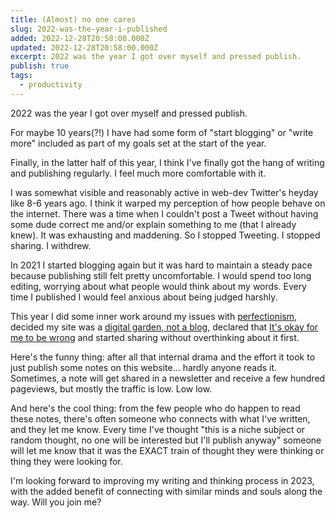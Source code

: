 ```yaml
---
title: (Almost) no one cares
slug: 2022-was-the-year-i-published
added: 2022-12-28T20:58:00.000Z
updated: 2022-12-28T20:58:00.000Z
excerpt: 2022 was the year I got over myself and pressed publish.
publish: true
tags:
  - productivity
---
```


2022 was the year I got over myself and pressed publish.

For maybe 10 years(?!) I have had some form of "start blogging" or "write more" included as part of my goals set at the start of the year. 

Finally, in the latter half of this year, I think I've finally got the hang of writing and publishing regularly. I feel much more comfortable with it.  

I was somewhat visible and reasonably active in web-dev Twitter's heyday like 8-6 years ago. I think it warped my perception of how people behave on the internet. There was a time when I couldn't post a Tweet without having some dude correct me and/or explain something to me (that I already knew). It was exhausting and maddening. So I stopped Tweeting. I stopped sharing. I withdrew. 

In 2021 I started blogging again but it was hard to maintain a steady pace because publishing still felt pretty uncomfortable. I would spend too long editing, worrying about what people would think about my words. Every time I published I would feel anxious about being judged harshly. 

This year I did some inner work around my issues with [perfectionism](/functional-perfectionism/), decided my site was a [digital garden, not a blog](/my-blog-is-dead/), declared that [It's okay for me to be wrong](/its-okay-for-me-to-be-wrong/) and started sharing without overthinking about it first.

Here's the funny thing: after all that internal drama and the effort it took to just publish some notes on this website... hardly anyone reads it. Sometimes, a note will get shared in a newsletter and receive a few hundred pageviews, but mostly the traffic is low. Low low. 

And here's the cool thing: from the few people who do happen to read these notes, there's often someone who connects with what I've written, and they let me know. Every time I've thought "this is a niche subject or random thought, no one will be interested but I'll publish anyway" someone will let me know that it was the EXACT train of thought they were thinking or thing they were looking for. 

I'm looking forward to improving my writing and thinking process in 2023, with the added benefit of connecting with similar minds and souls along the way. Will you join me?




